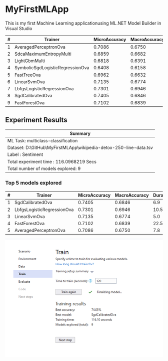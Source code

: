 # MyFirstMLApp
This is my first Machine Learning applicationusing ML.NET Model Builder in Visual Studio

| # | Trainer | MicroAccuracy | MacroAccuracy | Duration | #Iteration |
| --- | --- | --- | --- | --- | --- |
| 1 | AveragedPerceptronOva | 0.7086 | 0.6750 | 7.8 | 1 |
| 2 | SdcaMaximumEntropyMulti | 0.6859 | 0.6682 | 14.1 | 2 |
| 3 | LightGbmMulti | 0.6818 | 0.6391 | 10.4 | 3 |
| 4 | SymbolicSgdLogisticRegressionOva | 0.6408 | 0.6158 | 5.5 | 4 |
| 5 | FastTreeOva | 0.6962 | 0.6632 | 33.4 | 5 |
| 6 | LinearSvmOva | 0.7135 | 0.6774 | 5.0 | 6 |
| 7 | LbfgsLogisticRegressionOva | 0.7301 | 0.6946 | 10.5 | 7 |
| 8 | SgdCalibratedOva | 0.7405 | 0.6846 | 6.9 | 8 |
| 9 | FastForestOva | 0.7102 | 0.6839 | 22.5 | 9 |

## Experiment Results

| Summary|
| --- |
|ML Task: multiclass-classification|
|Dataset: D:\GitHub\MyFirstMLApp\wikipedia-detox-250-line-data.tsv |
|Label : Sentiment |
|Total experiment time : 116.0968219 Secs|
|Total number of models explored: 9|

### Top 5 models explored 

| # | Trainer | MicroAccuracy | MacroAccuracy | Duration | #Iteration |
| --- | --- | --- | --- | --- | --- |
| 1 | SgdCalibratedOva | 0.7405 | 0.6846 | 6.9 | 1 |
| 2 | LbfgsLogisticRegressionOva | 0.7301 | 0.6946 | 10.5 | 2 |
| 3 | LinearSvmOva | 0.7135 | 0.6774 | 5.0 | 3 |
| 4 | FastForestOva | 0.7102 | 0.6839 | 22.5 | 4 |
| 5 | AveragedPerceptronOva | 0.7086 | 0.6750 | 7.8 | 5 |

![](img/Capture-1.png)